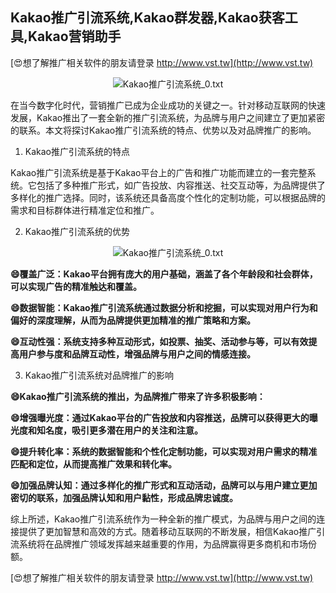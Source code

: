 ## **Kakao推广引流系统,Kakao群发器,Kakao获客工具,Kakao营销助手**

[😍想了解推广相关软件的朋友请登录 http://www.vst.tw](http://www.vst.tw)

 <center><img src="https://vst.tw/MP4/tuiguang/png/8.png" alt="Kakao推广引流系统_0.txt"></center>

在当今数字化时代，营销推广已成为企业成功的关键之一。针对移动互联网的快速发展，Kakao推出了一套全新的推广引流系统，为品牌与用户之间建立了更加紧密的联系。本文将探讨Kakao推广引流系统的特点、优势以及对品牌推广的影响。

1. Kakao推广引流系统的特点

Kakao推广引流系统是基于Kakao平台上的广告和推广功能而建立的一套完整系统。它包括了多种推广形式，如广告投放、内容推送、社交互动等，为品牌提供了多样化的推广选择。同时，该系统还具备高度个性化的定制功能，可以根据品牌的需求和目标群体进行精准定位和推广。

2. Kakao推广引流系统的优势

 <center><img src="https://vst.tw/MP4/tuiguang/png/7.png" alt="Kakao推广引流系统_0.txt"></center>

**😄覆盖广泛：Kakao平台拥有庞大的用户基础，涵盖了各个年龄段和社会群体，可以实现广告的精准触达和覆盖。**

**😄数据智能：Kakao推广引流系统通过数据分析和挖掘，可以实现对用户行为和偏好的深度理解，从而为品牌提供更加精准的推广策略和方案。**

**😄互动性强：系统支持多种互动形式，如投票、抽奖、活动参与等，可以有效提高用户参与度和品牌互动性，增强品牌与用户之间的情感连接。**

3. Kakao推广引流系统对品牌推广的影响

**😄Kakao推广引流系统的推出，为品牌推广带来了许多积极影响：**

**😄增强曝光度：通过Kakao平台的广告投放和内容推送，品牌可以获得更大的曝光度和知名度，吸引更多潜在用户的关注和注意。**

**😄提升转化率：系统的数据智能和个性化定制功能，可以实现对用户需求的精准匹配和定位，从而提高推广效果和转化率。**

**😄加强品牌认知：通过多样化的推广形式和互动活动，品牌可以与用户建立更加密切的联系，加强品牌认知和用户黏性，形成品牌忠诚度。**

综上所述，Kakao推广引流系统作为一种全新的推广模式，为品牌与用户之间的连接提供了更加智慧和高效的方式。随着移动互联网的不断发展，相信Kakao推广引流系统将在品牌推广领域发挥越来越重要的作用，为品牌赢得更多商机和市场份额。

[😍想了解推广相关软件的朋友请登录 http://www.vst.tw](http://www.vst.tw)



